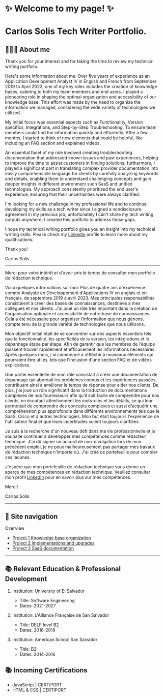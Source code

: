# ✨ Welcome to my page! ✨

# Carlos Solis Tech Writer Portfolio.

## 👩🏻‍💻 About me
Thank you for your interest and for taking the time to review my technical writing portfolio.

Here's some information about me: Over five years of experience as an Application Development Analyst IV in English and French from September 2019 to April 2023, one of my key roles includes the creation of knowledge bases, catering to both my team members and end users. I played a pioneering role in shaping the optimal organization and accessibility of our knowledge base. This effort was made by the need to organize the information we managed, considering the wide variety of technologies we utilized.

My initial focus was essential aspects such as Functionality, Version specifics, Integrations, and Step-by-Step Troubleshooting. To ensure team members could find the information quickly and efficiently. After a few months, I started to think of new elements that could be helpful, like including an FAQ section and explained videos.

An essential facet of my role involved creating troubleshooting documentation that addressed known issues and past experiences, helping to improve the time to assist customers in finding solutions; furthermore, I played a significant part in translating complex provider documentation into easily comprehensible language for clients by carefully analyzing keywords and details, enabling them to understand challenging concepts and gain deeper insights in different environment such SaaS and unified technologies. My approach consistently prioritized the end user's experience, ensuring that their uncertainties were always clarified.

I'm looking for a new challenge in my professional life and to continue developing my skills as a tech writer since I signed a nondisclosure agreement in my previous job, unfortunately I can't share my tech writing outputs anywhere. I created this portfolio to address those gaps.

I hope my technical writing portfolio gives you an insight into my technical writing skills. Please check my [LinkedIn](https://www.linkedin.com/in/carlos-solis-4a5516274/) profile to learn more about my qualifications.

Thank you!

Carlos Solis

---

Merci pour votre intérêt et d'avoir pris le temps de consulter mon portfolio de rédaction technique.

Voici quelques informations sur moi: Plus de quatre ans d'expérience comme Analyste en Développement d'Applications IV en anglais et en français, de septembre 2019 à avril 2023. Mes principales responsabilités consistaient à créer des bases de connaissances, destinées à mes collègues et nos clients. J'ai joué un rôle très important dans la création de l'organisation optimale et accessibilité de notre base de connaissances. Cela a été nécessaire pour organiser l'information que nous gérions, compte tenu de la grande variété de technologies que nous utilisons.

Mon objectif initial était de se concentrer sur des aspects essentiels tels que la fonctionnalité, les spécificités de la version, les intégrations et le dépannage étape par étape. Afin de garantir que les membres de l'équipe puissent trouver rapidement et efficacement les informations nécessaires. Après quelques mois, j'ai commencé à réfléchir à nouveaux éléments qui pourraient être utiles, tels que l'inclusion d'une section FAQ et de vidéos explicatives.

Une partie essentielle de mon rôle consistait à créer une documentation de dépannage qui abordait les problèmes connus et les expériences passées, contribuant ainsi à améliorer le temps de réponse pour aider nos clients. De plus, j'ai joué un rôle significatif dans la traduction de documentations complexes de nos fournisseurs afin qu'il soit facile de comprendre pour nos clients, en écoutant attentivement les mots-clés et les détails, ce qui leur permettait de comprendre des concepts complexes et aussi d'acquérir une compréhension plus approfondie dans différents environnements tels que le SaaS, Cisco et d'autres technologies. Mon but était toujours l'expérience de l'utilisateur final et que leurs incertitudes soient toujours clarifiées.

Je suis à la recherche d'un nouveau défi dans ma vie professionnelle et je souhaite continuer à développer mes compétences comme rédacteur technique. J'ai dû signer un accord de non-divulgation lors de mon précédent emploi, je ne peux malheureusement pas partager mes travaux de rédaction technique n'importe où. J'ai créé ce portefeuille pour combler ces lacunes.

J'espère que mon portefeuille de rédaction technique vous donne un aperçu de mes compétences en rédaction technique. Veuillez consulter mon profil [LinkedIn](https://www.linkedin.com/in/carlos-solis-4a5516274/) pour en savoir plus sur mes compétences.

Merci!

Carlos Solis

---

## 📍 Site navigation

Overview

- [Project 1 Knowledge base organization](https://github.com/carlossolis2706/carlossolis2706/blob/main/Sample-1.md)
- [Project 2 Implementations and upgrades](https://github.com/carlossolis2706/carlossolis2706/blob/main/Sample-2.md)
- [Project 3 SaaS documentation](https://github.com/carlossolis2706/carlossolis2706/blob/main/Sample-3.md)

---

## 📚 Relevant Education & Professional Development

1. Institution: University of El Salvador
   - Title: Software Engineering 
   - Dates: 2021-2027

2. Institution: L'Alliance Française de San Salvador
   - Title:  DELF level B2
   - Dates: 2016-2018

3. Institution: American School San Salvador
   - Title: B2
   - Dates: 2014-2016

## 📚 Incoming Certifications

* JavaScript | CERTIPORT
* HTML & CSS | CERTIPORT



